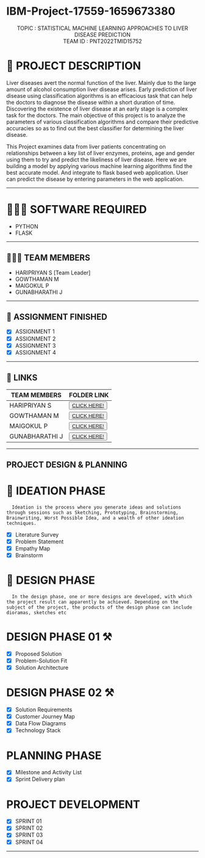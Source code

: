 # IBM-Project-17559-1659673380

<p align="center">
    TOPIC : STATISTICAL MACHINE LEARNING APPROACHES TO LIVER DISEASE PREDICTION <br />
    TEAM ID    : PNT2022TMID15752 <br />
  </p>


<!-- Description -->

# 📝 PROJECT DESCRIPTION

Liver diseases avert the normal function of the liver. Mainly due to the large amount of alcohol consumption liver disease arises. Early prediction of liver disease using classification algorithms is an efficacious task that can help the doctors to diagnose the disease within a short duration of time. Discovering the existence of liver disease at an early stage is a complex task for the doctors. The main objective of this project is to analyze the parameters of various classification algorithms and compare their predictive accuracies so as to find out the best classifier for determining the liver disease.

This Project examines data from liver patients concentrating on relationships between a key list of liver enzymes, proteins, age and gender using them to try and predict the likeliness of liver disease. Here we are building a model by applying various machine learning algorithms find the best accurate model. And integrate to flask based web application. User can predict the disease by entering parameters in the web application.
<hr>

# 👨🏻‍💻 SOFTWARE REQUIRED <br />
- PYTHON<br />
- FLASK<br />

<hr>

## 🧑🏻‍🦰 TEAM MEMBERS
- HARIPRIYAN S [Team Leader]
- GOWTHAMAN M   
- MAIGOKUL P
- GUNABHARATHI J

<hr>

## 📒 ASSIGNMENT FINISHED
- [x] ASSIGNMENT 1
- [x] ASSIGNMENT 2
- [x] ASSIGNMENT 3 
- [x] ASSIGNMENT 4
<hr>

## 🔗 LINKS

| TEAM MEMBERS | FOLDER LINK    |
| ------------- | ------------- |
| HARIPRIYAN S  | <button> <a href="https://github.com/IBM-EPBL/IBM-Project-17559-1659673380/tree/main/ASSESSMENT/HARIPRIYAN%20S">CLICK HERE!  </a></button>               
| GOWTHAMAN M | <button> <a href="https://github.com/IBM-EPBL/IBM-Project-17559-1659673380/tree/main/ASSESSMENT/GOWTHAMAN%20M">CLICK HERE!  </a> </button> |
| MAIGOKUL P    | <button><a href="https://github.com/IBM-EPBL/IBM-Project-17559-1659673380/tree/main/ASSESSMENT/MAIGOKUL%20P">CLICK HERE!  </a> </button> |
| GUNABHARATHI J     | <button><a href="https://github.com/IBM-EPBL/IBM-Project-17559-1659673380/tree/main/ASSESSMENT/GUNABHARATHI%20S%20J">CLICK HERE!  </a> </button> |

<hr>

## PROJECT DESIGN & PLANNING
# 🧩 IDEATION PHASE

      Ideation is the process where you generate ideas and solutions through sessions such as Sketching, Prototyping, Brainstorming, Brainwriting, Worst Possible Idea, and a wealth of other ideation techniques.
- [x] Literature Survey
- [x] Problem Statement
- [x] Empathy Map
- [x] Brainstorm

# 📝 DESIGN PHASE 
      In the design phase, one or more designs are developed, with which the project result can apparently be achieved. Depending on the subject of the project, the products of the design phase can include dioramas, sketches etc

# DESIGN PHASE 01 ⚒️
- [x] Proposed Solution
- [x] Problem-Solution Fit
- [x] Solution Architecture

# DESIGN PHASE 02 ⚒️
- [x] Solution Requirements
- [x] Customer Journey Map
- [x] Data Flow Diagrams
- [x] Technology Stack

# PLANNING PHASE
- [x] Milestone and Activity List
- [x] Sprint Delivery plan

# PROJECT DEVELOPMENT 
- [x] SPRINT 01
- [x] SPRINT 02
- [x] SPRINT 03
- [x] SPRINT 04

<hr>


